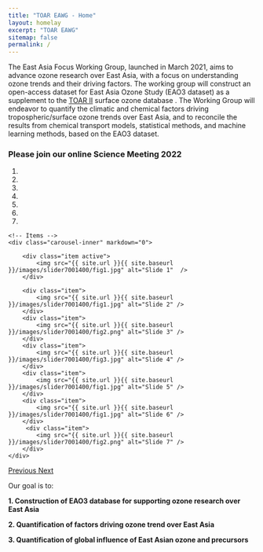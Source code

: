 ```yaml
---
title: "TOAR EAWG - Home"
layout: homelay
excerpt: "TOAR EAWG"
sitemap: false
permalink: /
---
```


The East Asia Focus Working Group, launched in March 2021, aims to advance ozone research over East Asia, with a focus on understanding ozone trends and their driving factors. The working group will construct an open-access dataset for East Asia Ozone Study (EAO3 dataset) as a supplement to the [TOAR II](https://igacproject.org/activities/TOAR/TOAR-II) surface ozone database
. 
The Working Group will endeavor to quantify the climatic and chemical factors driving tropospheric/surface ozone trends over East Asia, and to reconcile the results from chemical transport models, statistical methods, and machine learning methods, based on the EAO3 dataset.

### Please join our online Science Meeting 2022

<div markdown="0" id="carousel" class="carousel slide" data-ride="carousel" data-interval="5000" data-pause="hover" >
    <!-- Menu -->
    <ol class="carousel-indicators">
        <li data-target="#carousel" data-slide-to="0" class="active"></li>
        <li data-target="#carousel" data-slide-to="1"></li>
        <li data-target="#carousel" data-slide-to="2"></li>
        <li data-target="#carousel" data-slide-to="3"></li>
        <li data-target="#carousel" data-slide-to="4"></li>
        <li data-target="#carousel" data-slide-to="5"></li>
        <li data-target="#carousel" data-slide-to="6"></li>
    </ol>

    <!-- Items -->
    <div class="carousel-inner" markdown="0">

        <div class="item active">
            <img src="{{ site.url }}{{ site.baseurl }}/images/slider7001400/fig1.jpg" alt="Slide 1"  />
        </div>

        <div class="item">
            <img src="{{ site.url }}{{ site.baseurl }}/images/slider7001400/fig1.jpg" alt="Slide 2" />
        </div>
        <div class="item">
            <img src="{{ site.url }}{{ site.baseurl }}/images/slider7001400/fig2.png" alt="Slide 3" />
        </div>
        <div class="item">
            <img src="{{ site.url }}{{ site.baseurl }}/images/slider7001400/fig3.jpg" alt="Slide 4" />
        </div>
        <div class="item">
            <img src="{{ site.url }}{{ site.baseurl }}/images/slider7001400/fig1.jpg" alt="Slide 5" />
        </div>
        <div class="item">
            <img src="{{ site.url }}{{ site.baseurl }}/images/slider7001400/fig1.jpg" alt="Slide 6" />
        </div>       
         <div class="item">
            <img src="{{ site.url }}{{ site.baseurl }}/images/slider7001400/fig2.png" alt="Slide 7" />
        </div>
    </div>
  <a class="left carousel-control" href="#carousel" role="button" data-slide="prev">
    <span class="glyphicon glyphicon-chevron-left" aria-hidden="true"></span>
    <span class="sr-only">Previous</span>
  </a>
  <a class="right carousel-control" href="#carousel" role="button" data-slide="next">
    <span class="glyphicon glyphicon-chevron-right" aria-hidden="true"></span>
    <span class="sr-only">Next</span>
  </a>
</div>

Our goal is to:

**1. Construction of EAO3 database for supporting ozone research over East Asia**

**2. Quantification of factors driving ozone trend over East Asia**

**3. Quantification of global influence of East Asian ozone and precursors**

